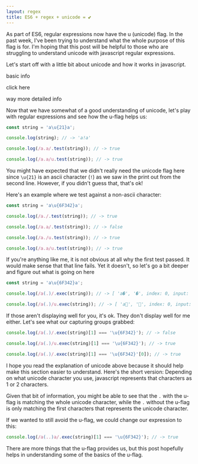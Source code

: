 ```yaml
---
layout: regex
title: ES6 + regex + unicode = 💕
---
```


As part of ES6, regular expressions now have the u (unicode) flag. In the past week, I've been trying to understand what the whole purpose of this flag is for. I'm hoping that this post will be helpful to those who are struggling to understand unicode with javascript regular expressions. 

Let's start off with a little bit about unicode and how it works in javascript.

<div id='unicodeIntro' class='infoBox'>
    <p> basic info </p>
    <p class='expanderLink' 
       onclick='expando("unicodeIntro", "detailedUnicodeIntro")'> 
       click here 
    </p>
</div>
<div id='detailedUnicodeIntro' class='invisible infoBox'>
    <p> way more detailed info </p>
</div>

Now that we have somewhat of a good understanding of unicode, let's play with regular expressions and see how the u-flag helps us:  

```javascript
const string = 'a\u{21}a';

console.log(string); // -> 'a!a'

console.log(/a.a/.test(string)); // -> true

console.log(/a.a/u.test(string)); // -> true
```

You might have expected that we didn't really need the unicode flag here since `\u{21}` is an ascii character (`!`) as we saw in the print out from the second line. However, if you didn't guess that, that's ok!

Here's an example where we test against a non-ascii character:

```javascript
const string = 'a\u{6F342}a';

console.log(/a./.test(string)); // -> true

console.log(/a.a/.test(string)); // -> false

console.log(/a./u.test(string)); // -> true

console.log(/a.a/u.test(string)); // -> true
``` 

If you're anything like me, it is not obvious at all why the first test passed. It would make sense that that line fails. Yet it doesn't, so let's go a bit deeper and figure out what is going on here

```javascript
const string = 'a\u{6F342}a';

console.log(/a(.)/.exec(string)); // -> [ 'a�', '�', index: 0, input: 'a񯍂a' ]

console.log(/a(.)/u.exec(string)); // -> [ 'a񯍂', '񯍂', index: 0, input: 'a񯍂a' ]
```

If those aren't displaying well for you, it's ok. They don't display well for me either. Let's see what our capturing groups grabbed:

```javascript
console.log(/a(.)/.exec(string)[1] === '\u{6F342}'); // -> false

console.log(/a(.)/u.exec(string)[1] === '\u{6F342}'); // -> true

console.log(/a(.)/.exec(string)[1] === '\u{6F342}'[0]); // -> true
```

I hope you read the explanation of unicode above because it should help make this section easier to understand. 
Here's the short version: Depending on what unicode character you use, javascript represents that characters as 1 or 2 characters. 

Given that bit of information, you might be able to see that the `.` with the u-flag is matching the whole unicode character, while the `.` without the u-flag is only matching the first characters that represents the unicode character.

If we wanted to still avoid the u-flag, we could change our expression to this:

```javascript
console.log(/a(..)a/.exec(string)[1] === '\u{6F342}'); // -> true
```

There are more things that the u-flag provides us, but this post hopefully helps in understanding some of the basics of the u-flag. 
